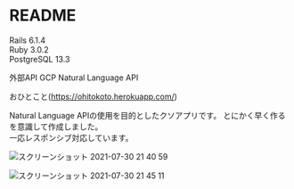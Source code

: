 # README

Rails 6.1.4  
Ruby 3.0.2  
PostgreSQL 13.3  

外部API GCP Natural Language API

おひとこと(https://ohitokoto.herokuapp.com/)  

Natural Language APIの使用を目的としたクソアプリです。
とにかく早く作るを意識して作成しました。  
一応レスポンシブ対応しています。
  
 

![スクリーンショット 2021-07-30 21 40 59](https://user-images.githubusercontent.com/79825084/127654586-cf512a55-1158-42cb-8f77-c7954c05cce4.png)

![スクリーンショット 2021-07-30 21 45 11](https://user-images.githubusercontent.com/79825084/127655049-9b361cdd-bfe5-4bc0-9934-6ec1954ffe43.png)

